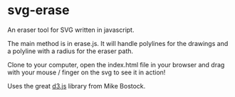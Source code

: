 svg-erase
=========

An eraser tool for SVG written in javascript.

The main method is in erase.js. It will handle polylines for the drawings and a polyline with a radius for the eraser path.

Clone to your computer, open the index.html file in your browser and drag with your mouse / finger on the svg to see it in action!

Uses the great [d3.js](https://github.com/mbostock/d3) library from Mike Bostock.
